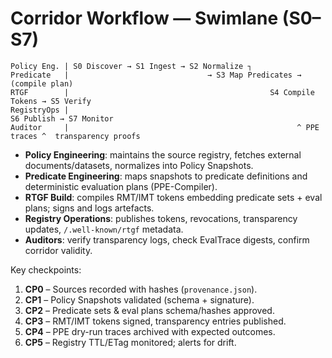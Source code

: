 # Corridor Workflow — Swimlane (S0–S7)

```
Policy Eng. | S0 Discover → S1 Ingest → S2 Normalize ┐
Predicate   |                               → S3 Map Predicates → (compile plan)
RTGF        |                                             S4 Compile Tokens → S5 Verify
RegistryOps |                                                                 S6 Publish → S7 Monitor
Auditor     |                                                   ^ PPE traces ^  transparency proofs
```

- **Policy Engineering**: maintains the source registry, fetches external documents/datasets, normalizes into Policy Snapshots.
- **Predicate Engineering**: maps snapshots to predicate definitions and deterministic evaluation plans (PPE-Compiler).
- **RTGF Build**: compiles RMT/IMT tokens embedding predicate sets + eval plans; signs and logs artefacts.
- **Registry Operations**: publishes tokens, revocations, transparency updates, `/.well-known/rtgf` metadata.
- **Auditors**: verify transparency logs, check EvalTrace digests, confirm corridor validity.

Key checkpoints:
1. **CP0** – Sources recorded with hashes (`provenance.json`).
2. **CP1** – Policy Snapshots validated (schema + signature).
3. **CP2** – Predicate sets & eval plans schema/hashes approved.
4. **CP3** – RMT/IMT tokens signed, transparency entries published.
5. **CP4** – PPE dry-run traces archived with expected outcomes.
6. **CP5** – Registry TTL/ETag monitored; alerts for drift.
